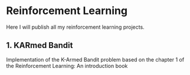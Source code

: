 # Reinforcement Learning

Here I will publish all my reinforcement learning projects.

## 1. KARmed Bandit

Implementation of the K-Armed Bandit problem based on the chapter 1 of the Reinforcement Learning: An introduction book
